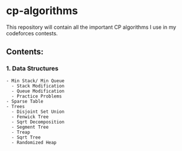 # cp-algorithms
This repository will contain all the important CP algorithms I use in my codeforces contests.

## Contents:
  ### 1. Data Structures
    - Min Stack/ Min Queue
      - Stack Modification
      - Queue Modification
      - Practice Problems
    - Sparse Table
    - Trees
      - Disjoint Set Union
      - Fenwick Tree
      - Sqrt Decomposition
      - Segment Tree
      - Treap
      - Sqrt Tree
      - Randomized Heap
    
